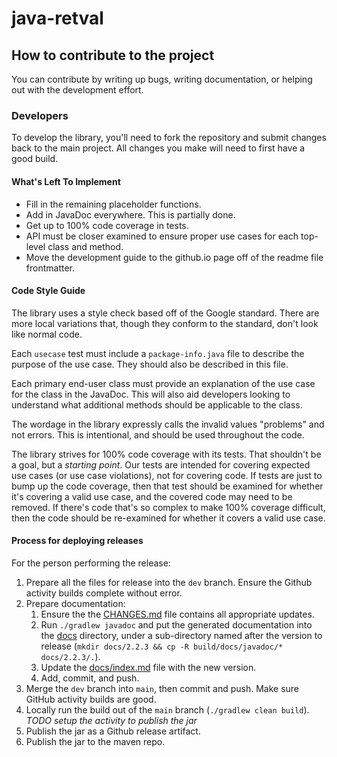 # java-retval

## How to contribute to the project

You can contribute by writing up bugs, writing documentation, or helping out with the development effort.


### Developers

To develop the library, you'll need to fork the repository and submit changes back to the main project.  All changes you make will need to first have a good build.


#### What's Left To Implement

* Fill in the remaining placeholder functions.
* Add in JavaDoc everywhere.  This is partially done.
* Get up to 100% code coverage in tests.
* API must be closer examined to ensure proper use cases for each top-level class and method.
* Move the development guide to the github.io page off of the readme file frontmatter.


#### Code Style Guide

The library uses a style check based off of the Google standard.  There are more local variations that, though they conform to the standard, don't look like normal code.

Each `usecase` test must include a `package-info.java` file to describe the purpose of the use case.  They should also be described in this file.

Each primary end-user class must provide an explanation of the use case for the class in the JavaDoc.  This will also aid developers looking to understand what additional methods should be applicable to the class.

The wordage in the library expressly calls the invalid values "problems" and not errors.  This is intentional, and should be used throughout the code.

The library strives for 100% code coverage with its tests.  That shouldn't be a goal, but a *starting point*.  Our tests are intended for covering expected use cases (or use case violations), not for covering code.  If tests are just to bump up the code coverage, then that test should be examined for whether it's covering a valid use case, and the covered code may need to be removed.  If there's code that's so complex to make 100% coverage difficult, then the code should be re-examined for whether it covers a valid use case.


#### Process for deploying releases

For the person performing the release:

1. Prepare all the files for release into the `dev` branch.  Ensure the Github activity builds complete without error.
2. Prepare documentation:
   1. Ensure the the [CHANGES.md]() file contains all appropriate updates.
   2. Run `./gradlew javadoc` and put the generated documentation into the [docs]() directory, under a sub-directory named after the version to release (`mkdir docs/2.2.3 && cp -R build/docs/javadoc/* docs/2.2.3/.`).
   3. Update the [docs/index.md]() file with the new version.
   4. Add, commit, and push.
3. Merge the `dev` branch into `main`, then commit and push.  Make sure GitHub activity builds are good.
4. Locally run the build out of the `main` branch (`./gradlew clean build`).  *TODO setup the activity to publish the jar*
5. Publish the jar as a Github release artifact.
6. Publish the jar to the maven repo.
